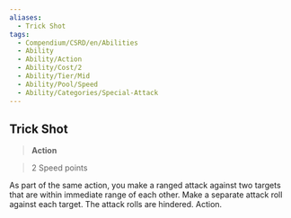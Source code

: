 ```yaml
---
aliases:
  - Trick Shot
tags:
  - Compendium/CSRD/en/Abilities
  - Ability
  - Ability/Action
  - Ability/Cost/2
  - Ability/Tier/Mid
  - Ability/Pool/Speed
  - Ability/Categories/Special-Attack
---
```

    
      
## Trick Shot      
>**Action**      
>2 Speed points    
      
As part of the same action, you make a ranged attack against two targets that are within immediate range of each other. Make a separate attack roll against each target. The attack rolls are hindered. Action.